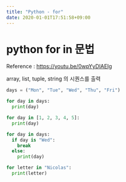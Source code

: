 ```yaml
---
title: "Python - for"
date: 2020-01-01T17:51:58+09:00
---
```


# python for in 문법

Reference : <https://youtu.be/0wpYyDlAEIg>

array, list, tuple, string 의 시퀀스를 출력

```py
days = ("Mon", "Tue", "Wed", "Thu", "Fri")

for day in days:
  print(day)

for day in [1, 2, 3, 4, 5]:
  print(day)

for day in days:
  if day is "Wed":
    break
  else:
    print(day)

for letter in "Nicolas":
  print(letter)
  ```
